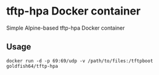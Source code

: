 # tftp-hpa Docker container
Simple Alpine-based tftp-hpa Docker container

## Usage
```docker run -d -p 69:69/udp -v /path/to/files:/tftpboot goldfish64/tftp-hpa```
